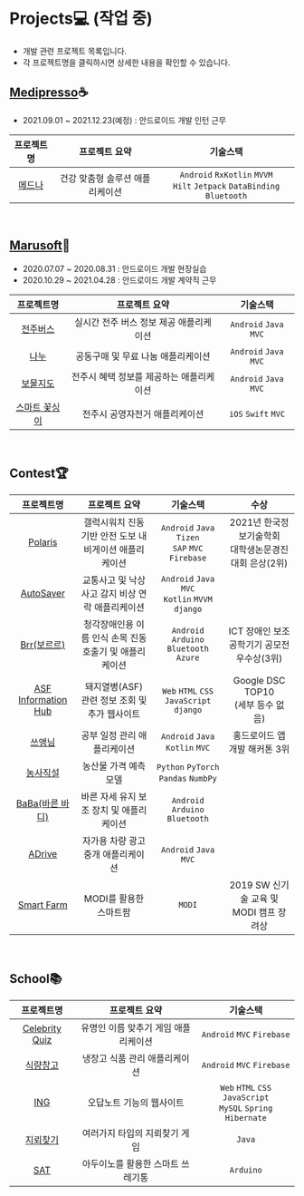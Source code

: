 # Projects💻 (작업 중)
- 개발 관련 프로젝트 목록입니다.
- 각 프로젝트명을 클릭하시면 상세한 내용을 확인할 수 있습니다. 

## [Medipresso](https://medipresso.com/)☕️
- 2021.09.01 ~ 2021.12.23(예정) : 안드로이드 개발 인턴 근무

|프로젝트명|프로젝트 요약|기술스택|
|:---:|:---:|:---:|
|[메드나][메드나]|건강 맞춤형 솔루션 애플리케이션| ```Android``` ```RxKotlin``` ```MVVM``` <br> ```Hilt``` ```Jetpack``` ```DataBinding``` ```Bluetooth```|

[메드나]:https://github.com/yamiblack/yamiblack/blob/main/%08Projects/Work/Medipresso/%EB%A9%94%EB%93%9C%EB%82%98.md

<br>

## [Marusoft](https://www.marusoft.net/)🚎
- 2020.07.07 ~ 2020.08.31 : 안드로이드 개발 현장실습 
- 2020.10.29 ~ 2021.04.28 : 안드로이드 개발 계약직 근무

|프로젝트명|프로젝트 요약|기술스택|
|:---:|:---:|:---:|
|[전주버스][전주버스]|실시간 전주 버스 정보 제공 애플리케이션| ```Android``` ```Java``` ```MVC```|
|[나누][나누]|공동구매 및 무료 나눔 애플리케이션| ```Android``` ```Java``` ```MVC```|
|[보물지도][보물지도]|전주시 혜택 정보를 제공하는 애플리케이션| ```Android``` ```Java``` ```MVC```|
|[스마트 꽃싱이][스마트꽃싱이]|전주시 공영자전거 애플리케이션| ```iOS``` ```Swift``` ```MVC```|

[전주버스]:https://github.com/yamiblack/yamiblack/blob/main/%08Projects/Work/Marusoft/%EC%A0%84%EC%A3%BC%EB%B2%84%EC%8A%A4.md
[나누]:https://github.com/yamiblack/yamiblack/blob/main/%08Projects/Work/Marusoft/%EB%82%98%EB%88%84.md
[보물지도]:https://github.com/yamiblack/yamiblack/blob/main/%08Projects/Work/Marusoft/%EB%B3%B4%EB%AC%BC%EC%A7%80%EB%8F%84.md 
[스마트꽃싱이]:https://github.com/yamiblack/yamiblack/blob/main/%08Projects/Work/Marusoft/%EC%8A%A4%EB%A7%88%ED%8A%B8%20%EA%BD%83%EC%8B%B1%EC%9D%B4.md

<br>

## Contest🏆
|프로젝트명|프로젝트 요약|기술스택|수상|
|:---:|:---:|:---:|:---:|
|[Polaris][Polaris]|갤럭시워치 진동 기반 안전 도보 내비게이션 애플리케이션|```Android``` ```Java``` ```Tizen``` <br> ```SAP``` ```MVC``` ```Firebase``` |2021년 한국정보기술학회 <br> 대학생논문경진대회 은상(2위)|
|[AutoSaver][AutoSaver]|교통사고 및 낙상사고 감지 비상 연락 애플리케이션|```Android``` ```Java``` ```MVC``` <br> ```Kotlin``` ```MVVM``` ```django```||
|[Brr(보르르)][Brr]|청각장애인용 이름 인식 손목 진동 호출기 및 애플리케이션|```Android``` ```Arduino``` <br> ```Bluetooth``` ```Azure```|ICT 장애인 보조공학기기 공모전 우수상(3위)|
|[ASF Information Hub][ASF]|돼지열병(ASF) 관련 정보 조회 및 추가 웹사이트|```Web``` ```HTML``` ```CSS``` <br> ```JavaScript``` ```django```   |Google DSC TOP10 <br> (세부 등수 없음)|
|[쓰앵님][쓰앵님]|공부 일정 관리 애플리케이션|```Android``` ```Java``` <br> ```Kotlin``` ```MVC```|홍드로이드 앱 개발 해커톤 3위|
|[농사직설][농사직설]|농산물 가격 예측 모델|```Python``` ```PyTorch``` ```Pandas``` ```NumbPy```  ||
|[BaBa(바른 바디)][BaBa]|바른 자세 유지 보조 장치 및 애플리케이션|```Android``` ```Arduino``` ```Bluetooth```||
|[ADrive][ADrive]|자가용 차량 광고 중개 애플리케이션|```Android``` ```Java``` ```MVC```||
|[Smart Farm][SmartFarm]|MODI를 활용한 스마트팜|```MODI```|2019 SW 신기술 교육 및 MODI 캠프 장려상|

[Adrive]:https://github.com/yamiblack/yamiblack/blob/main/%08Projects/Contest/ADrive.md
[ASF]:https://github.com/yamiblack/yamiblack/blob/main/%08Projects/Contest/ASF%20Information%20Hub.md
[AutoSaver]:https://github.com/yamiblack/yamiblack/blob/main/%08Projects/Contest/AutoSaver.md
[BaBa]:https://github.com/yamiblack/yamiblack/blob/main/%08Projects/Contest/BaBa.md
[Brr]:https://github.com/yamiblack/yamiblack/blob/main/%08Projects/Contest/Brr.md
[Polaris]:https://github.com/yamiblack/yamiblack/blob/main/%08Projects/Contest/Polaris.md
[SmartFarm]:https://github.com/yamiblack/yamiblack/blob/main/%08Projects/Contest/Smart%20Farm.md
[농사직설]:https://github.com/yamiblack/yamiblack/blob/main/%08Projects/Contest/%EB%86%8D%EC%82%AC%EC%A7%81%EC%84%A4.md
[쓰앵님]:https://github.com/yamiblack/yamiblack/blob/main/%08Projects/Contest/%EC%93%B0%EC%95%B5%EB%8B%98.md

<br>

## School📚
|프로젝트명|프로젝트 요약|기술스택|
|:---:|:---:|:---:|
|[Celebrity Quiz][CelebrityQuiz]|유명인 이름 맞추기 게임 애플리케이션|```Android``` ```MVC``` ```Firebase```|
|[식량창고][식량창고]|냉장고 식품 관리 애플리케이션|```Android``` ```MVC``` ```Firebase```|
|[ING][ING]|오답노트 기능의 웹사이트|```Web``` ```HTML``` ```CSS``` ```JavaScript``` <br> ```MySQL``` ```Spring``` ```Hibernate```|
|[지뢰찾기][지뢰찾기]|여러가지 타입의 지뢰찾기 게임|```Java```|
|[SAT][SAT]|아두이노를 활용한 스마트 쓰레기통|```Arduino```|

[CelebrityQuiz]:https://github.com/yamiblack/yamiblack/blob/main/%08Projects/School/Celebrity%20Quiz.md
[ING]:https://github.com/yamiblack/yamiblack/blob/main/%08Projects/School/ING.md
[SAT]:https://github.com/yamiblack/yamiblack/blob/main/%08Projects/School/SAT.md
[식량창고]:https://github.com/yamiblack/yamiblack/blob/main/%08Projects/School/%EC%8B%9D%EB%9F%89%EC%B0%BD%EA%B3%A0.md
[지뢰찾기]:https://github.com/yamiblack/yamiblack/blob/main/%08Projects/School/%EC%A7%80%EB%A2%B0%EC%B0%BE%EA%B8%B0.md

